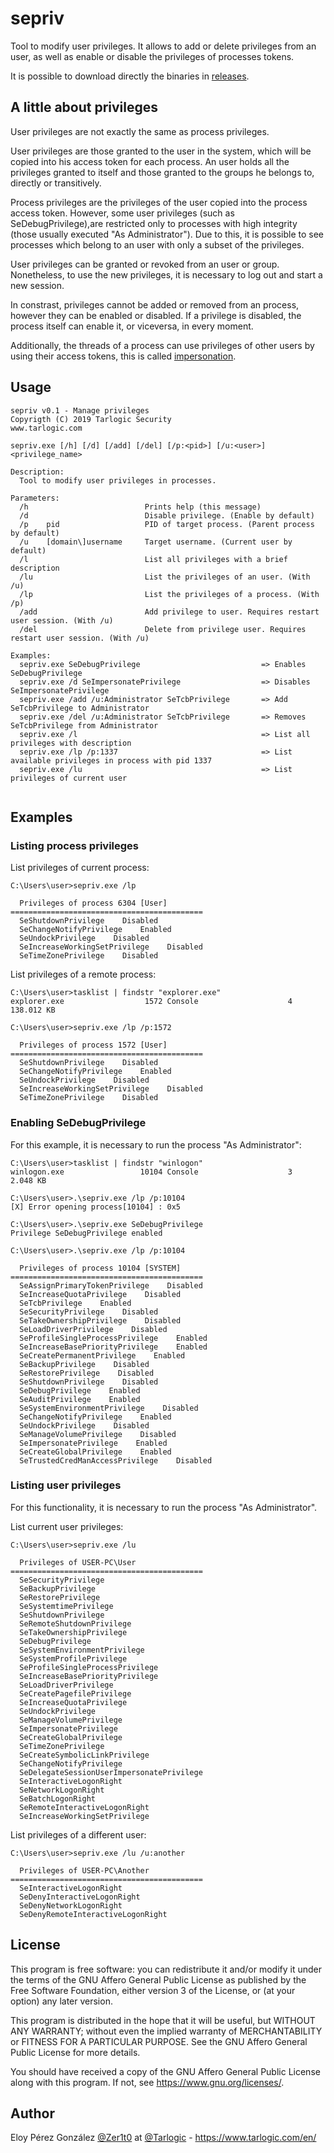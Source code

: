 # sepriv

Tool to modify user privileges. It allows to add or delete privileges from an user, as well as enable or disable the privileges of processes tokens.

It is possible to download directly the binaries in [releases](https://github.com/TarlogicSecurity/sepriv/releases).

## A little about privileges

User privileges are not exactly the same as process privileges.

User privileges are those granted to the user in the system, which will be copied into his access token for each process. An user holds all the privileges granted to itself and those granted to the groups he belongs to, directly or transitively.

Process privileges are the privileges of the user copied into the process access token. However, some user privileges (such as SeDebugPrivilege),are restricted only to processes with high integrity (those usually executed "As Administrator"). Due to this, it is possible to see processes which belong to an user with only a subset of the privileges. 

User privileges can be granted or revoked from an user or group. Nonetheless, to use the new privileges, it is necessary to log out and start a new session.

In constrast, privileges cannot be added or removed from an process, however they can be enabled or disabled. If a privilege is disabled, the process itself can enable it, or viceversa, in every moment.

Additionally, the threads of a process can use privileges of other users by using their access tokens, this is called [impersonation](https://docs.microsoft.com/en-us/windows/win32/secauthz/client-impersonation).

## Usage
```
sepriv v0.1 - Manage privileges
Copyrigth (C) 2019 Tarlogic Security
www.tarlogic.com

sepriv.exe [/h] [/d] [/add] [/del] [/p:<pid>] [/u:<user>] <privilege_name>

Description:
  Tool to modify user privileges in processes.

Parameters:
  /h                          Prints help (this message)
  /d                          Disable privilege. (Enable by default)
  /p    pid                   PID of target process. (Parent process by default)
  /u    [domain\]username     Target username. (Current user by default)
  /l                          List all privileges with a brief description
  /lu                         List the privileges of an user. (With /u)
  /lp                         List the privileges of a process. (With /p)
  /add                        Add privilege to user. Requires restart user session. (With /u)
  /del                        Delete from privilege user. Requires restart user session. (With /u)

Examples:
  sepriv.exe SeDebugPrivilege                           => Enables SeDebugPrivilege
  sepriv.exe /d SeImpersonatePrivilege                  => Disables SeImpersonatePrivilege
  sepriv.exe /add /u:Administrator SeTcbPrivilege       => Add SeTcbPrivilege to Administrator
  sepriv.exe /del /u:Administrator SeTcbPrivilege       => Removes SeTcbPrivilege from Administrator
  sepriv.exe /l                                         => List all privileges with description
  sepriv.exe /lp /p:1337                                => List available privileges in process with pid 1337
  sepriv.exe /lu                                        => List privileges of current user
  
```

## Examples

### Listing process privileges

List privileges of current process:
```
C:\Users\user>sepriv.exe /lp

  Privileges of process 6304 [User]
===========================================
  SeShutdownPrivilege    Disabled
  SeChangeNotifyPrivilege    Enabled
  SeUndockPrivilege    Disabled
  SeIncreaseWorkingSetPrivilege    Disabled
  SeTimeZonePrivilege    Disabled
```

List privileges of a remote process:
```
C:\Users\user>tasklist | findstr "explorer.exe"
explorer.exe                  1572 Console                    4   138.012 KB

C:\Users\user>sepriv.exe /lp /p:1572

  Privileges of process 1572 [User]
===========================================
  SeShutdownPrivilege    Disabled
  SeChangeNotifyPrivilege    Enabled
  SeUndockPrivilege    Disabled
  SeIncreaseWorkingSetPrivilege    Disabled
  SeTimeZonePrivilege    Disabled

```

### Enabling SeDebugPrivilege

For this example, it is necessary to run the process "As Administrator":
```
C:\Users\user>tasklist | findstr "winlogon"
winlogon.exe                 10104 Console                    3     2.048 KB

C:\Users\user>.\sepriv.exe /lp /p:10104
[X] Error opening process[10104] : 0x5

C:\Users\user>.\sepriv.exe SeDebugPrivilege
Privilege SeDebugPrivilege enabled

C:\Users\user>.\sepriv.exe /lp /p:10104

  Privileges of process 10104 [SYSTEM]
===========================================
  SeAssignPrimaryTokenPrivilege    Disabled
  SeIncreaseQuotaPrivilege    Disabled
  SeTcbPrivilege    Enabled
  SeSecurityPrivilege    Disabled
  SeTakeOwnershipPrivilege    Disabled
  SeLoadDriverPrivilege    Disabled
  SeProfileSingleProcessPrivilege    Enabled
  SeIncreaseBasePriorityPrivilege    Enabled
  SeCreatePermanentPrivilege    Enabled
  SeBackupPrivilege    Disabled
  SeRestorePrivilege    Disabled
  SeShutdownPrivilege    Disabled
  SeDebugPrivilege    Enabled
  SeAuditPrivilege    Enabled
  SeSystemEnvironmentPrivilege    Disabled
  SeChangeNotifyPrivilege    Enabled
  SeUndockPrivilege    Disabled
  SeManageVolumePrivilege    Disabled
  SeImpersonatePrivilege    Enabled
  SeCreateGlobalPrivilege    Enabled
  SeTrustedCredManAccessPrivilege    Disabled

```

### Listing user privileges

For this functionality, it is necessary to run the process "As Administrator".

List current user privileges:
```
C:\Users\user>sepriv.exe /lu

  Privileges of USER-PC\User
===========================================
  SeSecurityPrivilege
  SeBackupPrivilege
  SeRestorePrivilege
  SeSystemtimePrivilege
  SeShutdownPrivilege
  SeRemoteShutdownPrivilege
  SeTakeOwnershipPrivilege
  SeDebugPrivilege
  SeSystemEnvironmentPrivilege
  SeSystemProfilePrivilege
  SeProfileSingleProcessPrivilege
  SeIncreaseBasePriorityPrivilege
  SeLoadDriverPrivilege
  SeCreatePagefilePrivilege
  SeIncreaseQuotaPrivilege
  SeUndockPrivilege
  SeManageVolumePrivilege
  SeImpersonatePrivilege
  SeCreateGlobalPrivilege
  SeTimeZonePrivilege
  SeCreateSymbolicLinkPrivilege
  SeChangeNotifyPrivilege
  SeDelegateSessionUserImpersonatePrivilege
  SeInteractiveLogonRight
  SeNetworkLogonRight
  SeBatchLogonRight
  SeRemoteInteractiveLogonRight
  SeIncreaseWorkingSetPrivilege
```

List privileges of a different user:
```
C:\Users\user>sepriv.exe /lu /u:another

  Privileges of USER-PC\Another
===========================================
  SeInteractiveLogonRight
  SeDenyInteractiveLogonRight
  SeDenyNetworkLogonRight
  SeDenyRemoteInteractiveLogonRight
```

## License
This program is free software: you can redistribute it and/or modify it under the terms of the GNU Affero General Public License as published by the Free Software Foundation, either version 3 of the License, or (at your option) any later version.

This program is distributed in the hope that it will be useful, but WITHOUT ANY WARRANTY; without even the implied warranty of MERCHANTABILITY or FITNESS FOR A PARTICULAR PURPOSE. See the GNU Affero General Public License for more details.

You should have received a copy of the GNU Affero General Public License along with this program. If not, see <https://www.gnu.org/licenses/>.

## Author
Eloy Pérez González [@Zer1t0](https://github.com/Zer1t0) at [@Tarlogic](https://twitter.com/Tarlogic) - https://www.tarlogic.com/en/
